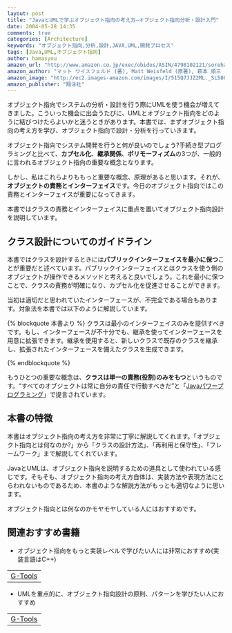 ```yaml
---
layout: post
title: "JavaとUMLで学ぶオブジェクト指向の考え方―オブジェクト指向分析・設計入門"
date: 2004-05-28 14:35
comments: true
categories: [Architecture]
keywords: "オブジェクト指向,分析,設計,JAVA,UML,開発プロセス"
tags: [Java,UML,オブジェクト指向]
author: hamasyou
amazon_url: "http://www.amazon.co.jp/exec/obidos/ASIN/4798102121/sorehabooks-22"
amazon_author: "マット ワイスフェルド (著), Matt Weisfeld (原著), 萩本 順三 (翻訳), 多摩ソフトウェア (翻訳)"
amazon_image: "http://ec2.images-amazon.com/images/I/515Q7JJZ2ML._SL500_AA300_.jpg"
amazon_publisher: "翔泳社"
---
```


オブジェクト指向でシステムの分析・設計を行う際にUMLを使う機会が増えてきました。こういった機会に出会うたびに、UMLとオブジェクト指向をどのように結びつけたらよいかと迷うときがあります。本書では、まずオブジェクト指向の考え方を学び、オブジェクト指向で設計・分析を行っていきます。


<!-- more -->

オブジェクト指向でシステム開発を行うと何が良いのでしょう?手続き型プログラミングと比べて、<strong>カプセル化</strong>、<strong>継承関係</strong>、<strong>ポリモーフィズム</strong>の3つが、一般的に言われるオブジェクト指向の重要な概念となります。

しかし、私はこれらよりももっと重要な概念、原理があると思います。それが、<strong>オブジェクトの責務とインターフェイス</strong>です。今日のオブジェクト指向ではこの責務とインターフェイスが重要になってきます。

本書ではクラスの責務とインターフェイスに重点を置いてオブジェクト指向設計を説明しています。

<h2>クラス設計についてのガイドライン</h2>

本書ではクラスを設計するときには<strong>パブリックインターフェイスを最小に保つ</strong>ことが重要だと述べています。パブリックインターフェイスとはクラスを使う側のオブジェクトが操作できるメソッドと考えると良いでしょう。これを最小に保つことで、クラスの責務が明確になり、カプセル化を促進させることができます。

当初は適切だと思われていたインターフェースが、不完全である場合もあります。対象法を本書では以下のように解説しています。

{% blockquote 本書より %}
クラスは最小のインターフェイスのみを提供すべきです。もし、インターフェースが不十分でも、継承を使ってインターフェースを用意に拡張できます。継承を使用すると、新しいクラスで既存のクラスを継承し、拡張されたインターフェースを備えたクラスを生成できます。


{% endblockquote %}

もうひとつの重要な概念は、<strong>クラスは単一の責務(役割)のみをもつ</strong>というものです。<q>すべてのオブジェクトは常に自分の責任で行動すべきだ</q>と「<a href="http://www.amazon.co.jp/exec/obidos/ASIN/4797301198/sorehabooks-22" rel="external nofollow">Javaパワープログラミング</a>」で提言されています。

<h2>本書の特徴</h2>

本書はオブジェクト指向の考え方を非常に丁寧に解説してくれます。「オブジェクト指向とは何なのか?」から「クラスの設計方法」、「再利用と保守性」、「フレームワーク」まで解説してくれています。

JavaとUMLは、オブジェクト指向を説明するための道具として使われている感じです。そもそも、オブジェクト指向の考え方自体は、実装方法や表現方法にとらわれないものであるため、本書のような解説方法がもっとも適切なように思います。

オブジェクト指向とは何なのかモヤモヤしている人にはおすすめです。

<h2>関連おすすめ書籍</h2>

+ オブジェクト指向をもっと実装レベルで学びたい人には非常におすすめ(実装言語はC++)

<div class="rakuten"><table width="400" border="0" cellpadding="5"><tr><td colspan="2"><a href="http://www.amazon.co.jp/exec/obidos/ASIN/4881356194/sorehabooks-22/" rel="external nofollow">G-Tools</a></font><br /></td></tr></table></div>

+ UMLを重点的に、オブジェクト指向設計の原則、パターンを学びたい人におすすめ

<div class="rakuten"><table width="400" border="0" cellpadding="5"><tr><td colspan="2"><a href="http://www.amazon.co.jp/exec/obidos/ASIN/4894713861/sorehabooks-22/" rel="external nofollow">G-Tools</a></font><br /></td></tr></table></div>




